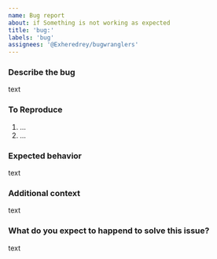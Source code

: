 ```yaml
---
name: Bug report
about: if Something is not working as expected
title: 'bug:'
labels: 'bug'
assignees: '@Exheredrey/bugwranglers'
---
```


### Describe the bug
<!-- Give us a **short** summary of what the issue is -->

text

### To Reproduce
<!-- Provide steps to reproduce otherwise the issue will be considered as invalid -->

1. ...
2. ...

### Expected behavior
<!-- What do you expect to happend instead of current behavior? -->

text

### Additional context
<!-- Add any other context about the issue here -->

text

### What do you expect to happend to solve this issue?
<!-- To specify expected behavior from an upstream -->

text
